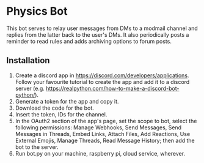 # Physics Bot
This bot serves to relay user messages from DMs to a modmail channel and replies from the latter back to the user's DMs. It also periodically posts a reminder to read rules and adds archiving options to forum posts.

## Installation
1. Create a discord app in https://discord.com/developers/applications. Follow your favourite tutorial to create the app and add it to a discord server (e.g. https://realpython.com/how-to-make-a-discord-bot-python/).
2. Generate a token for the app and copy it.
3. Download the code for the bot.
4. Insert the token, IDs for the channel.
5. In the OAuth2 section of the app's page, set the scope to bot, select the following permissions: Manage Webhooks, Send Messages, Send Messages in Threads, Embed Links, Attach Files, Add Reactions, Use External Emojis, Manage Threads, Read Message History; then add the bot to the server.
6. Run bot.py on your machine, raspberry pi, cloud service, wherever.
